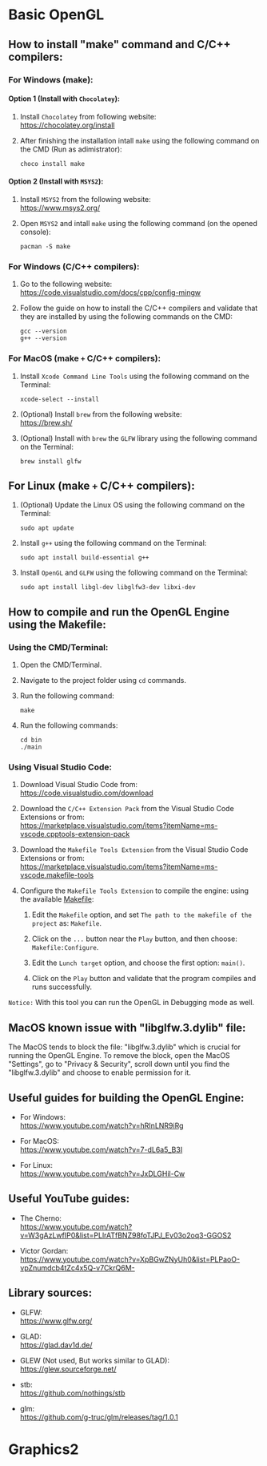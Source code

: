 # Basic OpenGL


## How to install "make" command and C/C++ compilers:


### For Windows (make):


#### Option 1 (Install with `Chocolatey`):

1. Install `Chocolatey` from following website: \
   https://chocolatey.org/install

2. After finishing the installation intall `make` using the following command on the CMD (Run as adimistrator):
   ```
   choco install make
   ```


#### Option 2 (Install with `MSYS2`):

1. Install `MSYS2` from the following website: \
   https://www.msys2.org/

2. Open `MSYS2` and intall `make` using the following command (on the opened console):
   ```
   pacman -S make
   ```


### For Windows (C/C++ compilers):

1. Go to the following website: \
   https://code.visualstudio.com/docs/cpp/config-mingw

2. Follow the guide on how to install the C/C++ compilers and validate that they are installed by using the following commands on the CMD:
   ```
   gcc --version
   g++ --version
   ```


### For MacOS (make `+` C/C++ compilers):

1. Install `Xcode Command Line Tools` using the following command on the Terminal:
   ```
   xcode-select --install
   ```

2. (Optional) Install `brew` from the following website: \
   https://brew.sh/

3. (Optional) Install with `brew` the `GLFW` library using the following command on the Terminal:
   ```
   brew install glfw
   ```


## For Linux (make `+` C/C++ compilers):

1. (Optional) Update the Linux OS using the following command on the Terminal:
   ```
   sudo apt update
   ```

2. Install `g++` using the following command on the Terminal:
   ```
   sudo apt install build-essential g++
   ```

3. Install `OpenGL` and `GLFW` using the following command on the Terminal:
   ```
   sudo apt install libgl-dev libglfw3-dev libxi-dev
   ```


## How to compile and run the OpenGL Engine using the Makefile:


### Using the CMD/Terminal:

1. Open the CMD/Terminal.

2. Navigate to the project folder using `cd` commands.

3. Run the following command:
   ```
   make
   ```

4. Run the following commands:
   ```
   cd bin
   ./main
   ```


### Using Visual Studio Code:

1. Download Visual Studio Code from: \
   https://code.visualstudio.com/download

2. Download the `C/C++ Extension Pack` from the Visual Studio Code Extensions or from: \
   https://marketplace.visualstudio.com/items?itemName=ms-vscode.cpptools-extension-pack

3. Download the `Makefile Tools Extension` from the Visual Studio Code Extensions or from: \
   https://marketplace.visualstudio.com/items?itemName=ms-vscode.makefile-tools

4. Configure the `Makefile Tools Extension` to compile the engine: using the available [Makefile](Makefile):

   1. Edit the `Makefile` option, and set `The path to the makefile of the project` as: `Makefile`.

   2. Click on the `...` button near the `Play` button, and then choose: `Makefile:Configure`.

   3. Edit the `Lunch target` option, and choose the first option: `main()`.

   4. Click on the `Play` button and validate that the program compiles and runs successfully.

`Notice:` With this tool you can run the OpenGL in Debugging mode as well.


## MacOS known issue with "libglfw.3.dylib" file:

The MacOS tends to block the file: "libglfw.3.dylib" which is crucial for running the OpenGL Engine. 
To remove the block, open the MacOS "Settings", go to "Privacy & Security", scroll down until you find the "libglfw.3.dylib" and choose to enable permission for it.


## Useful guides for building the OpenGL Engine:

- For Windows: \
  https://www.youtube.com/watch?v=hRInLNR9iRg

- For MacOS: \
  https://www.youtube.com/watch?v=7-dL6a5_B3I

- For Linux: \
  https://www.youtube.com/watch?v=JxDLGHil-Cw


## Useful YouTube guides:

- The Cherno: \
  https://www.youtube.com/watch?v=W3gAzLwfIP0&list=PLlrATfBNZ98foTJPJ_Ev03o2oq3-GGOS2

- Victor Gordan: \
  https://www.youtube.com/watch?v=XpBGwZNyUh0&list=PLPaoO-vpZnumdcb4tZc4x5Q-v7CkrQ6M-


## Library sources:

- GLFW: \
  https://www.glfw.org/

- GLAD: \
  https://glad.dav1d.de/

- GLEW (Not used, But works similar to GLAD): \
  https://glew.sourceforge.net/

- stb: \
  https://github.com/nothings/stb

- glm: \
  https://github.com/g-truc/glm/releases/tag/1.0.1
# Graphics2
